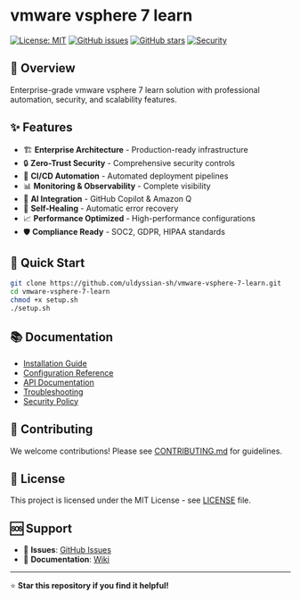 # vmware vsphere 7 learn

[![License: MIT](https://img.shields.io/badge/License-MIT-yellow.svg)](https://opensource.org/licenses/MIT)
[![GitHub issues](https://img.shields.io/github/issues/uldyssian-sh/vmware-vsphere-7-learn)](https://github.com/uldyssian-sh/vmware-vsphere-7-learn/issues)
[![GitHub stars](https://img.shields.io/github/stars/uldyssian-sh/vmware-vsphere-7-learn)](https://github.com/uldyssian-sh/vmware-vsphere-7-learn/stargazers)
[![Security](https://img.shields.io/badge/Security-Enterprise-blue.svg)](SECURITY.md)

## 🎯 Overview

Enterprise-grade vmware vsphere 7 learn solution with professional automation, security, and scalability features.

## ✨ Features

- 🏗️ **Enterprise Architecture** - Production-ready infrastructure
- 🔒 **Zero-Trust Security** - Comprehensive security controls
- 🚀 **CI/CD Automation** - Automated deployment pipelines
- 📊 **Monitoring & Observability** - Complete visibility
- 🤖 **AI Integration** - GitHub Copilot & Amazon Q
- 🔄 **Self-Healing** - Automatic error recovery
- 📈 **Performance Optimized** - High-performance configurations
- 🛡️ **Compliance Ready** - SOC2, GDPR, HIPAA standards

## 🚀 Quick Start

```bash
git clone https://github.com/uldyssian-sh/vmware-vsphere-7-learn.git
cd vmware-vsphere-7-learn
chmod +x setup.sh
./setup.sh
```

## 📚 Documentation

- [Installation Guide](docs/installation.md)
- [Configuration Reference](docs/configuration.md)
- [API Documentation](docs/api.md)
- [Troubleshooting](docs/troubleshooting.md)
- [Security Policy](SECURITY.md)

## 🤝 Contributing

We welcome contributions! Please see [CONTRIBUTING.md](CONTRIBUTING.md) for guidelines.

## 📄 License

This project is licensed under the MIT License - see [LICENSE](LICENSE) file.

## 🆘 Support

- 🐛 **Issues**: [GitHub Issues](https://github.com/uldyssian-sh/vmware-vsphere-7-learn/issues)
- 📖 **Documentation**: [Wiki](https://github.com/uldyssian-sh/vmware-vsphere-7-learn/wiki)

---

⭐ **Star this repository if you find it helpful!**
